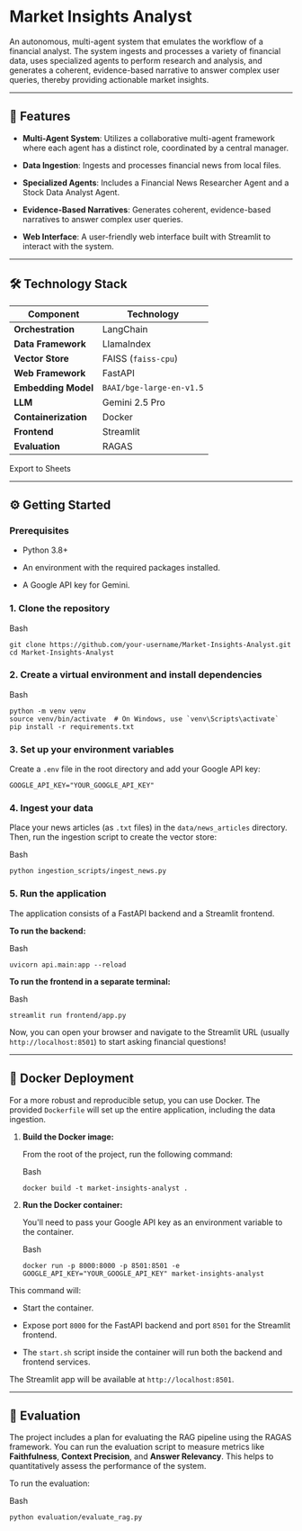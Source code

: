 Market Insights Analyst
=======================

An autonomous, multi-agent system that emulates the workflow of a financial analyst. The system ingests and processes a variety of financial data, uses specialized agents to perform research and analysis, and generates a coherent, evidence-based narrative to answer complex user queries, thereby providing actionable market insights.

* * * * *

🚀 Features
-----------

-   **Multi-Agent System**: Utilizes a collaborative multi-agent framework where each agent has a distinct role, coordinated by a central manager.

-   **Data Ingestion**: Ingests and processes financial news from local files.

-   **Specialized Agents**: Includes a Financial News Researcher Agent and a Stock Data Analyst Agent.

-   **Evidence-Based Narratives**: Generates coherent, evidence-based narratives to answer complex user queries.

-   **Web Interface**: A user-friendly web interface built with Streamlit to interact with the system.

* * * * *

🛠️ Technology Stack
--------------------

| Component | Technology |
| --- | --- |
| **Orchestration** | LangChain |
| **Data Framework** | LlamaIndex |
| **Vector Store** | FAISS (`faiss-cpu`) |
| **Web Framework** | FastAPI |
| **Embedding Model** | `BAAI/bge-large-en-v1.5` |
| **LLM** | Gemini 2.5 Pro |
| **Containerization** | Docker |
| **Frontend** | Streamlit |
| **Evaluation** | RAGAS |

Export to Sheets

* * * * *

⚙️ Getting Started
------------------

### Prerequisites

-   Python 3.8+

-   An environment with the required packages installed.

-   A Google API key for Gemini.

### 1\. Clone the repository

Bash

```
git clone https://github.com/your-username/Market-Insights-Analyst.git
cd Market-Insights-Analyst

```

### 2\. Create a virtual environment and install dependencies

Bash

```
python -m venv venv
source venv/bin/activate  # On Windows, use `venv\Scripts\activate`
pip install -r requirements.txt

```

### 3\. Set up your environment variables

Create a `.env` file in the root directory and add your Google API key:

```
GOOGLE_API_KEY="YOUR_GOOGLE_API_KEY"

```

### 4\. Ingest your data

Place your news articles (as `.txt` files) in the `data/news_articles` directory. Then, run the ingestion script to create the vector store:

Bash

```
python ingestion_scripts/ingest_news.py

```

### 5\. Run the application

The application consists of a FastAPI backend and a Streamlit frontend.

**To run the backend:**

Bash

```
uvicorn api.main:app --reload

```

**To run the frontend in a separate terminal:**

Bash

```
streamlit run frontend/app.py

```

Now, you can open your browser and navigate to the Streamlit URL (usually `http://localhost:8501`) to start asking financial questions!

* * * * *

🚢 Docker Deployment
--------------------

For a more robust and reproducible setup, you can use Docker. The provided `Dockerfile` will set up the entire application, including the data ingestion.

1.  **Build the Docker image:**

    From the root of the project, run the following command:

    Bash

    ```
    docker build -t market-insights-analyst .

    ```

2.  **Run the Docker container:**

    You'll need to pass your Google API key as an environment variable to the container.

    Bash

    ```
    docker run -p 8000:8000 -p 8501:8501 -e GOOGLE_API_KEY="YOUR_GOOGLE_API_KEY" market-insights-analyst

    ```

This command will:

-   Start the container.

-   Expose port `8000` for the FastAPI backend and port `8501` for the Streamlit frontend.

-   The `start.sh` script inside the container will run both the backend and frontend services.

The Streamlit app will be available at `http://localhost:8501`.

* * * * *

🧪 Evaluation
-------------

The project includes a plan for evaluating the RAG pipeline using the RAGAS framework. You can run the evaluation script to measure metrics like **Faithfulness**, **Context Precision**, and **Answer Relevancy**. This helps to quantitatively assess the performance of the system.

To run the evaluation:

Bash

```
python evaluation/evaluate_rag.py
```